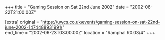+++
title = "Gaming Session on Sat 22nd June 2002"
date = "2002-06-22T21:00:00Z"

[extra]
original = "https://uwcs.co.uk/events/gaming-session-on-sat-22nd-june-2002-1474488931991/"    
end_time = "2002-06-23T03:00:00Z"
location = "Ramphal R0.03/4"
+++



